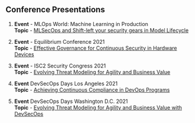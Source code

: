 ## Conference Presentations

1. **Event** - MLOps World: Machine Learning in Production\
**Topic** - [MLSecOps and Shift-left your security gears in Model Lifecycle](https://www.youtube.com/watch?v=zWJdvjJIO2w&list=PLlcxuf1qTrwCUs2DIeVjaxZ_FgvwuGOJb&index=18&t=188s)

2. **Event** - Equilibrium Conference 2021\
**Topic** - [Effective Governance for Continuous Security in Hardware Devices](https://resources.securitycompass.com/equilibrium/effective-governance-for-continuous-security-in-hardware-devices)

3. **Event** - ISC2 Security Congress 2021\
**Topic** - [Evolving Threat Modeling for Agility and Business Value](https://events.isc2.org/isc/sessions/1107/view)

4. **Event** DevSecOps Days Los Angeles 2021\
**Topic** - [Achieving Continuous Compliance in DevOps Programs](https://www.youtube.com/watch?v=JXwclr0P1X8)

5. **Event** DevSecOps Days Washington D.C. 2021\
**Topic** - [Evolving Threat Modeling for Agility and Business Value with DevSecOps](https://www.youtube.com/watch?v=litL9R1F6iI)
